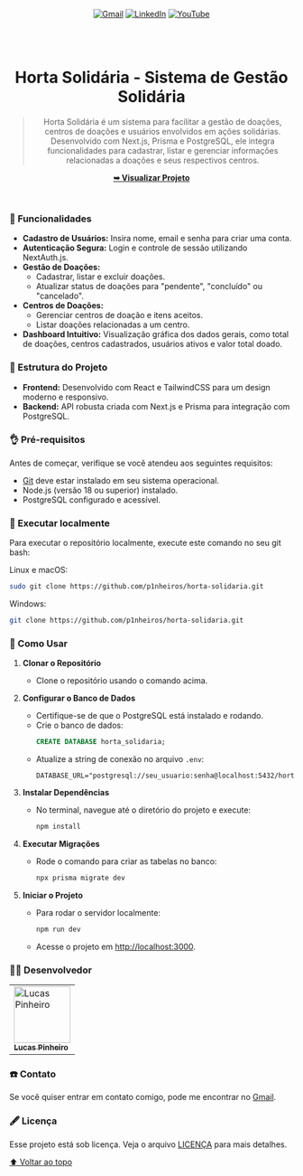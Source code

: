 <div align="center">
  
  [![Gmail](https://img.shields.io/badge/Gmail-D14836?style=for-the-badge&logo=gmail&logoColor=white)](mailto:pinheiros.dev@gmail.com)
  [![LinkedIn](https://img.shields.io/badge/linkedin-%230077B5.svg?style=for-the-badge&logo=linkedin&logoColor=white)](https://linkedin.com/in/lucas-p-5b1585265)
  [![YouTube](https://img.shields.io/badge/YouTube-%23FF0000.svg?style=for-the-badge&logo=YouTube&logoColor=white)](https://www.youtube.com/@PinheirosDev)

  <br />
  <br />

  <h1 align="center">Horta Solidária - Sistema de Gestão Solidária</h1>

  > Horta Solidária é um sistema para facilitar a gestão de doações, centros de doações e usuários envolvidos em ações solidárias. Desenvolvido com Next.js, Prisma e PostgreSQL, ele integra funcionalidades para cadastrar, listar e gerenciar informações relacionadas a doações e seus respectivos centros.

  <a href="https://github.com/p1nheiros/horta-solidaria"><strong>➥ Visualizar Projeto</strong></a>

</div>

<br />

### 🔧 Funcionalidades

- **Cadastro de Usuários:** Insira nome, email e senha para criar uma conta.
- **Autenticação Segura:** Login e controle de sessão utilizando NextAuth.js.
- **Gestão de Doações:**
  - Cadastrar, listar e excluir doações.
  - Atualizar status de doações para "pendente", "concluído" ou "cancelado".
- **Centros de Doações:**
  - Gerenciar centros de doação e itens aceitos.
  - Listar doações relacionadas a um centro.
- **Dashboard Intuitivo:** Visualização gráfica dos dados gerais, como total de doações, centros cadastrados, usuários ativos e valor total doado.

### 📂 Estrutura do Projeto

- **Frontend:** Desenvolvido com React e TailwindCSS para um design moderno e responsivo.
- **Backend:** API robusta criada com Next.js e Prisma para integração com PostgreSQL.

### 👌 Pré-requisitos

Antes de começar, verifique se você atendeu aos seguintes requisitos:

* [Git](https://git-scm.com/downloads "Download Git") deve estar instalado em seu sistema operacional.
* Node.js (versão 18 ou superior) instalado.
* PostgreSQL configurado e acessível.

### 📍 Executar localmente

Para executar o repositório localmente, execute este comando no seu git bash:

Linux e macOS:

```bash
sudo git clone https://github.com/p1nheiros/horta-solidaria.git
```

Windows:

```bash
git clone https://github.com/p1nheiros/horta-solidaria.git
```

### 🚀 Como Usar

1. **Clonar o Repositório**
   - Clone o repositório usando o comando acima.

2. **Configurar o Banco de Dados**
   - Certifique-se de que o PostgreSQL está instalado e rodando.
   - Crie o banco de dados:
     ```sql
     CREATE DATABASE horta_solidaria;
     ```
   - Atualize a string de conexão no arquivo `.env`:
     ```env
     DATABASE_URL="postgresql://seu_usuario:senha@localhost:5432/horta_solidaria"
     ```

3. **Instalar Dependências**
   - No terminal, navegue até o diretório do projeto e execute:
     ```bash
     npm install
     ```

4. **Executar Migrações**
   - Rode o comando para criar as tabelas no banco:
     ```bash
     npx prisma migrate dev
     ```

5. **Iniciar o Projeto**
   - Para rodar o servidor localmente:
     ```bash
     npm run dev
     ```
   - Acesse o projeto em [http://localhost:3000](http://localhost:3000).

### 👨‍💻 Desenvolvedor

<table>
  <tr>
    <td>
      <a href="#">
        <img src="https://avatars.githubusercontent.com/u/124714182?v=4" width="100px;" alt="Lucas Pinheiro"/><br>
        <sub>
          <b>Lucas Pinheiro</b>
        </sub>
      </a>
    </td>
  </tr>
</table>

### ☎️ Contato

Se você quiser entrar em contato comigo, pode me encontrar no [Gmail](mailto:pinheiros.dev@gmail.com).

### 🖋️ Licença

Esse projeto está sob licença. Veja o arquivo [LICENÇA](LICENSE.md) para mais detalhes.

[⬆ Voltar ao topo](README.md)<br>
